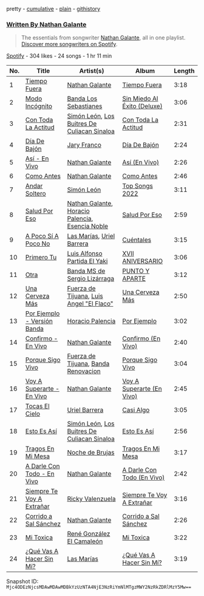 pretty - [cumulative](/playlists/cumulative/37i9dQZF1EFSipnR79Y2Xq.md) - [plain](/playlists/plain/37i9dQZF1EFSipnR79Y2Xq) - [githistory](https://github.githistory.xyz/mackorone/spotify-playlist-archive/blob/main/playlists/plain/37i9dQZF1EFSipnR79Y2Xq)

### [Written By Nathan Galante](https://open.spotify.com/playlist/37i9dQZF1EFSipnR79Y2Xq)

> The essentials from songwriter <a href="https://artists.spotify.com/songwriter/7m03aDw5dqfBpheQEDSYGp">Nathan Galante</a>, all in one playlist\. <a href="spotify:genre:0JQ5DAqbMKFSCjnQr8QZ3O">Discover more songwriters on Spotify</a>.

[Spotify](https://open.spotify.com/user/spotify) - 304 likes - 24 songs - 1 hr 11 min

| No. | Title | Artist(s) | Album | Length |
|---|---|---|---|---|
| 1 | [Tiempo Fuera](https://open.spotify.com/track/01gAbqtPWVRLzHKZjqbtwM) | [Nathan Galante](https://open.spotify.com/artist/0mYDDBNR5KCRC68CkmeOJB) | [Tiempo Fuera](https://open.spotify.com/album/3ofYz6uyOpKbp8DHnCefh3) | 3:18 |
| 2 | [Modo Incógnito](https://open.spotify.com/track/7h1KxwCRPI9WC3hJyLuF8g) | [Banda Los Sebastianes](https://open.spotify.com/artist/0HgICyWHmS6rnl8xWEd0x6) | [Sin Miedo Al Éxito \(Deluxe\)](https://open.spotify.com/album/06RNnPXzGC23bqQiCDTotI) | 3:06 |
| 3 | [Con Toda La Actitud](https://open.spotify.com/track/6J6UUsCUZTDEnfsRjlx204) | [Simón León](https://open.spotify.com/artist/4mTHBSlYMRCM1c22vaQjh0), [Los Buitres De Culiacan Sinaloa](https://open.spotify.com/artist/535ap2f16rTOKTMPTkvbGB) | [Con Toda La Actitud](https://open.spotify.com/album/03GA53bmUWFhRW7j0V0wuO) | 2:31 |
| 4 | [Día De Bajón](https://open.spotify.com/track/3iZFmfp6v6u4sldfg7HgRo) | [Jary Franco](https://open.spotify.com/artist/01agtJ7Ob6B8N8jC8QvAJ6) | [Día De Bajón](https://open.spotify.com/album/3u6jVCx2tYFPRQtzKpUyaM) | 2:24 |
| 5 | [Así \- En Vivo](https://open.spotify.com/track/42VytKp0lKpe2r8Yc9AQ4A) | [Nathan Galante](https://open.spotify.com/artist/0mYDDBNR5KCRC68CkmeOJB) | [Así \(En Vivo\)](https://open.spotify.com/album/0PZeRC7Xtc9n29XEzKbsFx) | 2:26 |
| 6 | [Como Antes](https://open.spotify.com/track/1dyDEkhjJ0T3Qmbio4LpqX) | [Nathan Galante](https://open.spotify.com/artist/0mYDDBNR5KCRC68CkmeOJB) | [Como Antes](https://open.spotify.com/album/4dXvaYgS1eGbZCMa41lSrr) | 2:46 |
| 7 | [Andar Soltero](https://open.spotify.com/track/5RlNv7SVUz96curwoPe3zy) | [Simón León](https://open.spotify.com/artist/4mTHBSlYMRCM1c22vaQjh0) | [Top Songs 2022](https://open.spotify.com/album/52kJMVI7KXoWQLcz6p0twI) | 3:11 |
| 8 | [Salud Por Eso](https://open.spotify.com/track/44aafvQtAsQ8FcVDne725k) | [Nathan Galante](https://open.spotify.com/artist/0mYDDBNR5KCRC68CkmeOJB), [Horacio Palencia](https://open.spotify.com/artist/7arK8QUX7X61NIkChn9no2), [Esencia Noble](https://open.spotify.com/artist/7JvS3PC6AQ9agVN0dm7iEr) | [Salud Por Eso](https://open.spotify.com/album/5rhp0Kg67gEvo7qsq3saFR) | 2:59 |
| 9 | [A Poco Sí A Poco No](https://open.spotify.com/track/6PPtVe7mYShJD9wIie5MKa) | [Las Marías](https://open.spotify.com/artist/1BsFNAYZkEx6rvQJH4sN6w), [Uriel Barrera](https://open.spotify.com/artist/3pfVmZKUiPAsoIVAa1I8lH) | [Cuéntales](https://open.spotify.com/album/1Ktc4MmcSCn0ddnT8Uin9D) | 3:15 |
| 10 | [Primero Tu](https://open.spotify.com/track/1Ia0J3DtOitPrvYVnjT4Ob) | [Luis Alfonso Partida El Yaki](https://open.spotify.com/artist/5l6N2hoIaP7snXdjnCULvk) | [XVII ANIVERSARIO](https://open.spotify.com/album/4cnDNI7pytSivupozFsMi7) | 3:06 |
| 11 | [Otra](https://open.spotify.com/track/50bGZzlFcee3MEmacYBw3e) | [Banda MS de Sergio Lizárraga](https://open.spotify.com/artist/2C6i0I5RiGzDKN9IAF8reh) | [PUNTO Y APARTE](https://open.spotify.com/album/7gweMRej5j0jzExxgwreci) | 3:12 |
| 12 | [Una Cerveza Más](https://open.spotify.com/track/0l8Ai0UPJ1hYOMQcaDa9Vr) | [Fuerza de Tijuana](https://open.spotify.com/artist/0OtCwdMEGIi0GCeLGCO2tQ), [Luis Angel "El Flaco"](https://open.spotify.com/artist/4kJ2OBSNasUA4yOT5NCfCl) | [Una Cerveza Más](https://open.spotify.com/album/7q35s381xW8eW6n6d0twtC) | 2:50 |
| 13 | [Por Ejemplo \- Versión Banda](https://open.spotify.com/track/53PxyMdMIFOG4VhuA1N1bC) | [Horacio Palencia](https://open.spotify.com/artist/7arK8QUX7X61NIkChn9no2) | [Por Ejemplo](https://open.spotify.com/album/2hPh0n7Rf4pk5lrgsiTLCM) | 3:02 |
| 14 | [Confirmo \- En Vivo](https://open.spotify.com/track/0P4qrOO0kk7lru6WQV4qIt) | [Nathan Galante](https://open.spotify.com/artist/0mYDDBNR5KCRC68CkmeOJB) | [Confirmo \(En Vivo\)](https://open.spotify.com/album/6TSpDvl2aa6W5XRX2pWyfs) | 2:40 |
| 15 | [Porque Sigo Vivo](https://open.spotify.com/track/1sWJERxemKdTKXVGL4zFrJ) | [Fuerza de Tijuana](https://open.spotify.com/artist/0OtCwdMEGIi0GCeLGCO2tQ), [Banda Renovacion](https://open.spotify.com/artist/6yRnpibMV9phmk5aIiqhVk) | [Porque Sigo Vivo](https://open.spotify.com/album/75AAhtE3Tff60VDqsQ8hOf) | 3:04 |
| 16 | [Voy A Superarte \- En Vivo](https://open.spotify.com/track/4j0gW8CD4w9qiX3JBvVcei) | [Nathan Galante](https://open.spotify.com/artist/0mYDDBNR5KCRC68CkmeOJB) | [Voy A Superarte \(En Vivo\)](https://open.spotify.com/album/6tMFnDvudKXUOlsfkefgdx) | 2:45 |
| 17 | [Tocas El Cielo](https://open.spotify.com/track/3x27kK7eSGhxc6PzSgPoeh) | [Uriel Barrera](https://open.spotify.com/artist/3pfVmZKUiPAsoIVAa1I8lH) | [Casi Algo](https://open.spotify.com/album/6xSYTJWevYBfj3ss9Jciuv) | 3:05 |
| 18 | [Esto Es Así](https://open.spotify.com/track/4t9EQ2mAXzPZLpMPwDAGIM) | [Simón León](https://open.spotify.com/artist/4mTHBSlYMRCM1c22vaQjh0), [Los Buitres De Culiacan Sinaloa](https://open.spotify.com/artist/535ap2f16rTOKTMPTkvbGB) | [Esto Es Así](https://open.spotify.com/album/32ZX00cqoOq3l8c2iwZ88x) | 2:56 |
| 19 | [Tragos En Mi Mesa](https://open.spotify.com/track/4642EXxwNH8Z3WamZeoD2X) | [Noche de Brujas](https://open.spotify.com/artist/1bwsprbGyKx2vBbPAwVebl) | [Tragos En Mi Mesa](https://open.spotify.com/album/4YXv1lZBaFinDMRgfgktjN) | 3:17 |
| 20 | [A Darle Con Todo \- En Vivo](https://open.spotify.com/track/7kMnOMAVYzFnJXRqU6cvqD) | [Nathan Galante](https://open.spotify.com/artist/0mYDDBNR5KCRC68CkmeOJB) | [A Darle Con Todo \(En Vivo\)](https://open.spotify.com/album/0sE8OAlzBJE2bRd96WTj1H) | 2:42 |
| 21 | [Siempre Te Voy A Extrañar](https://open.spotify.com/track/0ckp8hGuGLcG5wpJaIgU3b) | [Ricky Valenzuela](https://open.spotify.com/artist/0gMREHxpil2Psc4VRY0urJ) | [Siempre Te Voy A Extrañar](https://open.spotify.com/album/1NBLHCYkm4hgrh7BeSXWBP) | 3:16 |
| 22 | [Corrido a Sal Sánchez](https://open.spotify.com/track/2gAFOnxgXE7KZ1L3CU3Mtr) | [Nathan Galante](https://open.spotify.com/artist/0mYDDBNR5KCRC68CkmeOJB) | [Corrido a Sal Sánchez](https://open.spotify.com/album/7rfsbU64lcWoAbxraGmeBW) | 2:26 |
| 23 | [Mi Toxica](https://open.spotify.com/track/2cyoeBgg53OnFhL2oE0EGZ) | [René González El Camaleón](https://open.spotify.com/artist/0nnqDGxsJzT8St1QjegXU0) | [Mi Toxica](https://open.spotify.com/album/2ZjnBZPrdxIiJmYnJEc1Wi) | 3:22 |
| 24 | [¿Qué Vas A Hacer Sin Mí?](https://open.spotify.com/track/3Ebp9mbcQRPeItbcccvx4Y) | [Las Marías](https://open.spotify.com/artist/1BsFNAYZkEx6rvQJH4sN6w) | [¿Qué Vas A Hacer Sin Mí?](https://open.spotify.com/album/65yyiSr8XiQrLoUyUPGfZ4) | 3:19 |

Snapshot ID: `Mjc4ODEzNjcsMDAwMDAwMDBkYzUzNTA4NjE3NzRiYmNlMTgzMWY2NzRkZDRlMzY5Mw==`
